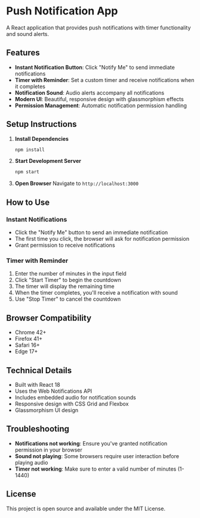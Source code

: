 # Push Notification App

A React application that provides push notifications with timer functionality and sound alerts.

## Features

- **Instant Notification Button**: Click "Notify Me" to send immediate notifications
- **Timer with Reminder**: Set a custom timer and receive notifications when it completes
- **Notification Sound**: Audio alerts accompany all notifications
- **Modern UI**: Beautiful, responsive design with glassmorphism effects
- **Permission Management**: Automatic notification permission handling

## Setup Instructions

1. **Install Dependencies**
   ```bash
   npm install
   ```

2. **Start Development Server**
   ```bash
   npm start
   ```

3. **Open Browser**
   Navigate to `http://localhost:3000`

## How to Use

### Instant Notifications
- Click the "Notify Me" button to send an immediate notification
- The first time you click, the browser will ask for notification permission
- Grant permission to receive notifications

### Timer with Reminder
1. Enter the number of minutes in the input field
2. Click "Start Timer" to begin the countdown
3. The timer will display the remaining time
4. When the timer completes, you'll receive a notification with sound
5. Use "Stop Timer" to cancel the countdown

## Browser Compatibility

- Chrome 42+
- Firefox 41+
- Safari 16+
- Edge 17+

## Technical Details

- Built with React 18
- Uses the Web Notifications API
- Includes embedded audio for notification sounds
- Responsive design with CSS Grid and Flexbox
- Glassmorphism UI design

## Troubleshooting

- **Notifications not working**: Ensure you've granted notification permission in your browser
- **Sound not playing**: Some browsers require user interaction before playing audio
- **Timer not working**: Make sure to enter a valid number of minutes (1-1440)

## License

This project is open source and available under the MIT License.
